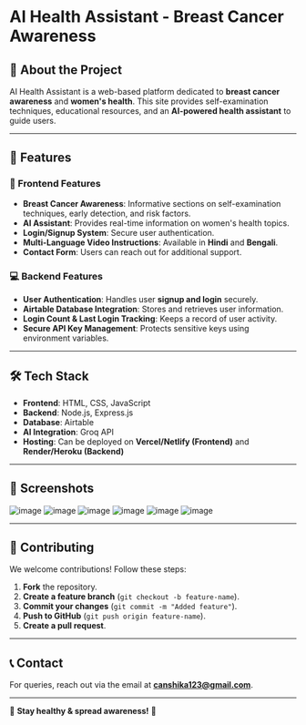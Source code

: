 # AI Health Assistant - Breast Cancer Awareness

## 🌸 About the Project
AI Health Assistant is a web-based platform dedicated to **breast cancer awareness** and **women's health**. This site provides self-examination techniques, educational resources, and an **AI-powered health assistant** to guide users.

---

## 🚀 Features
### 🏥 Frontend Features
- **Breast Cancer Awareness**: Informative sections on self-examination techniques, early detection, and risk factors.
- **AI Assistant**: Provides real-time information on women's health topics.
- **Login/Signup System**: Secure user authentication.
- **Multi-Language Video Instructions**: Available in **Hindi** and **Bengali**.
- **Contact Form**: Users can reach out for additional support.

### 💻 Backend Features
- **User Authentication**: Handles user **signup and login** securely.
- **Airtable Database Integration**: Stores and retrieves user information.
- **Login Count & Last Login Tracking**: Keeps a record of user activity.
- **Secure API Key Management**: Protects sensitive keys using environment variables.

---

## 🛠️ Tech Stack
- **Frontend**: HTML, CSS, JavaScript
- **Backend**: Node.js, Express.js
- **Database**: Airtable
- **AI Integration**: Groq API
- **Hosting**: Can be deployed on **Vercel/Netlify (Frontend)** and **Render/Heroku (Backend)**

---

## 📸 Screenshots

![image](https://github.com/user-attachments/assets/d8b39ca7-60a6-4f38-a5db-fb047e38f78e)
![image](https://github.com/user-attachments/assets/ed03bd79-3c28-4596-b28d-4d0aa68b168d)
![image](https://github.com/user-attachments/assets/f72fbff2-f77f-44d7-a23f-18e3831426f6)
![image](https://github.com/user-attachments/assets/a1ff2dd6-06e4-4394-8740-9e15489d2897)
![image](https://github.com/user-attachments/assets/ff81ca27-af2b-47cd-9f97-c79650fc26b6)
![image](https://github.com/user-attachments/assets/00f82179-ecfc-4256-84bf-d6fe808ff5b8)

---

## 💖 Contributing
We welcome contributions! Follow these steps:
1. **Fork** the repository.
2. **Create a feature branch** (`git checkout -b feature-name`).
3. **Commit your changes** (`git commit -m "Added feature"`).
4. **Push to GitHub** (`git push origin feature-name`).
5. **Create a pull request**.

---

## 📞 Contact
For queries, reach out via the email at **canshika123@gmail.com**.

---

💙 **Stay healthy & spread awareness!** 🌸

